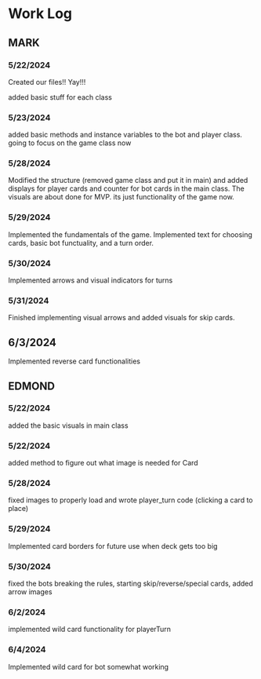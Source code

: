 # Work Log

## MARK 

### 5/22/2024

Created our files!! Yay!!!

added basic stuff for each class

### 5/23/2024

added basic methods and instance variables to the bot and player class. going to focus on the game class now

### 5/28/2024

Modified the structure (removed game class and put it in main) and added displays for player cards and counter for bot cards in the main class. The visuals are about done for MVP. its just functionality of the game now.

### 5/29/2024

Implemented the fundamentals of the game. Implemented text for choosing cards, basic bot functuality, and a turn order.

### 5/30/2024

Implemented arrows and visual indicators for turns

### 5/31/2024

Finished implementing visual arrows and added visuals for skip cards.

## 6/3/2024

Implemented reverse card functionalities

## EDMOND

### 5/22/2024

added the basic visuals in main class

### 5/22/2024

added method to figure out what image is needed for Card

### 5/28/2024

fixed images to properly load and wrote player_turn code (clicking a card to place) 

### 5/29/2024

Implemented card borders for future use when deck gets too big

### 5/30/2024

fixed the bots breaking the rules, starting skip/reverse/special cards, added arrow images

### 6/2/2024

implemented wild card functionality for playerTurn 

### 6/4/2024

Implemented wild card for bot somewhat working
